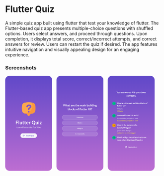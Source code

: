 # Flutter Quiz

A simple quiz app built using flutter that test your knowledge of flutter. The Flutter-based quiz app presents multiple-choice questions with shuffled options. Users select answers, and proceed through questions. Upon completion, it displays total score, correct/incorrect attempts, and correct answers for review. Users can restart the quiz if desired. The app features intuitive navigation and visually appealing design for an engaging experience.

### Screenshots
<p>
<img src="screenshots/homescreen.png" width="30%" style="padding-right:10px">
<img src="screenshots/questionScreen.png" width="30%" style="padding-right:10px">
<img src="screenshots/resultScreen.png" width="30%">
</p>
